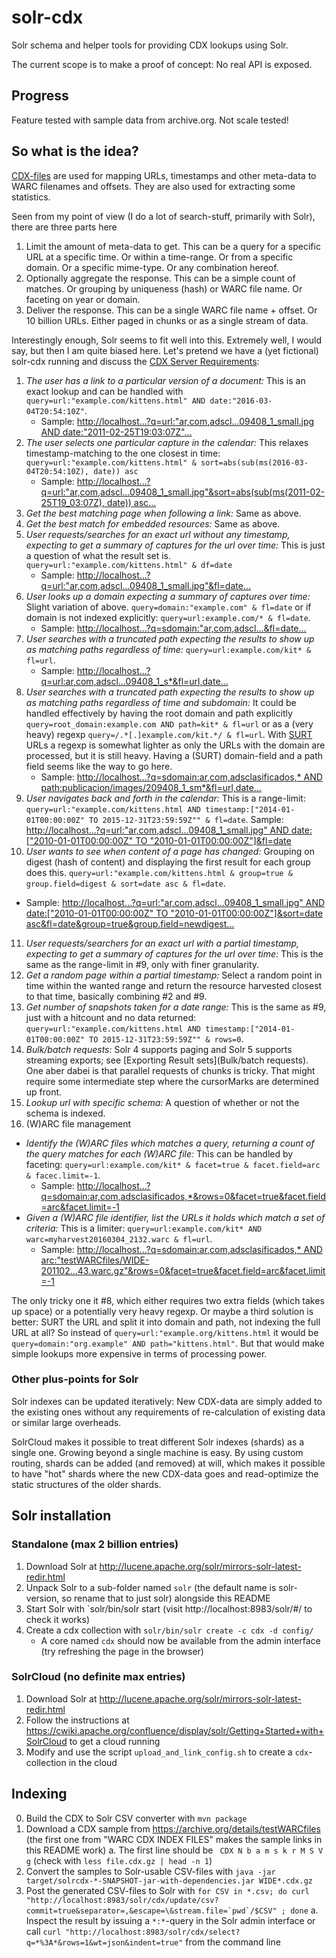 # solr-cdx

Solr schema and helper tools for providing CDX lookups using Solr.

The current scope is to make a proof of concept: No real API is exposed.


## Progress
Feature tested with sample data from archive.org. Not scale tested!


## So what is the idea?
[CDX-files](https://archive.org/web/researcher/cdx_file_format.php) are used for mapping URLs, timestamps and other meta-data to WARC filenames and offsets. They are also used for extracting some statistics.

Seen from my point of view (I do a lot of search-stuff, primarily with Solr), there are three parts here

1. Limit the amount of meta-data to get. This can be a query for a specific URL at a specific time. Or within a time-range. Or from a specific domain. Or a specific mime-type. Or any combination hereof.
2. Optionally aggregate the response. This can be a simple count of matches. Or grouping by uniqueness (hash) or WARC file name. Or faceting on year or domain.
3. Deliver the response. This can be a single WARC file name + offset. Or 10 billion URLs. Either paged in chunks or as a single stream of data.

Interestingly enough, Solr seems to fit well into this. Extremely well, I would say, but then I am quite biased here. Let's pretend we have a (yet fictional) solr-cdx running and discuss the [CDX Server Requirements](https://github.com/iipc/openwayback/wiki/CDX-Server-requirements):

1. _The user has a link to a particular version of a document:_ This is an exact lookup and can be handled with `query=url:"example.com/kittens.html" AND date:"2016-03-04T20:54:10Z"`.
   * Sample: [http://localhost...?q=url:"ar,com,adscl...09408_1_small.jpg AND date:"2011-02-25T19:03:07Z"...](http://localhost:8983/solr/cdx/select?q=url%3A%22ar%2Ccom%2Cadsclasificados%2Caimogasta%29%2Fpublicacion%2Fimages%2F209408_1_small.jpg%22+AND+date%3A%222011-02-25T19%3A03%3A07Z%22&wt=json&indent=true)
2. _The user selects one particular capture in the calendar:_ This relaxes timestamp-matching to the one closest in time: `query=url:"example.com/kittens.html" & sort=abs(sub(ms(2016-03-04T20:54:10Z), date)) asc` 
   * Sample: [http://localhost...?q=url:"ar,com,adscl...09408_1_small.jpg"&sort=abs(sub(ms(2011-02-25T19_03:07Z), date)) asc...](http://localhost:8983/solr/cdx/select?q=url%3A%22ar%2Ccom%2Cadsclasificados%2Caimogasta%29%2Fpublicacion%2Fimages%2F209408_1_small.jpg%22&sort=abs%28sub%28ms%282011-02-25T19%3A03%3A07Z%29%2C+date%29%29+asc&wt=json&indent=true)
3. _Get the best matching page when following a link:_ Same as above.
4. _Get the best match for embedded resources:_ Same as above.
5. _User requests/searches for an exact url without any timestamp, expecting to get a summary of captures for the url over time:_ This is just a question of what the result set is. `query=url:"example.com/kittens.html" & df=date`
   * Sample: [http://localhost...?q=url:"ar,com,adscl...09408_1_small.jpg"&fl=date...](http://localhost:8983/solr/cdx/select?q=url%3A%22ar%2Ccom%2Cadsclasificados%2Caimogasta%29%2Fpublicacion%2Fimages%2F209408_1_small.jpg%22&fl=date&wt=json&indent=true)
6. _User looks up a domain expecting a summary of captures over time:_ Slight variation of above. `query=domain:"example.com" & fl=date` or if domain is not indexed explicitly: `query=url:example.com/* & fl=date`.
   * Sample: [http://localhost...?q=sdomain:"ar,com,adscl...&fl=date...](http://localhost:8983/solr/cdx/select?q=sdomain%3A%22ar%2Ccom%2Cadsclasificados%2Caimogasta%22&fl=date&wt=json&indent=true)
7. _User searches with a truncated path expecting the results to show up as matching paths regardless of time:_ `query=url:example.com/kit* & fl=url`.
   * Sample: [http://localhost...?q=url:ar,com,adscl...09408_1_s*&fl=url,date...](http://localhost:8983/solr/cdx/select?q=url%3Aar%2Ccom%2Cadsclasificados%2Caimogasta%5C%29%2Fpublicacion%2Fimages%2F209408_1_s*&fl=url%2Cdate&wt=json&indent=true)
8. _User searches with a truncated path expecting the results to show up as matching paths regardless of time and subdomain:_ It could be handled effectively by having the root domain and path explicitly `query=root_domain:example.com AND path=kit* & fl=url` or as a (very heavy) regexp `query=/.*[.]example.com/kit.*/ & fl=url`. With [SURT](http://crawler.archive.org/apidocs/org/archive/util/SURT.html) URLs a regexp is somewhat lighter as only the URLs with the domain are processed, but it is still heavy. Having a (SURT) domain-field and a path field seems like the way to go here.
   * Sample: [http://localhost...?q=sdomain:ar,com,adsclasificados,* AND path:publicacion/images/209408_1_sm*&fl=url,date...](http://localhost:8983/solr/cdx/select?q=sdomain%3Aar%2Ccom%2Cadsclasificados%2C*+AND+path%3Apublicacion%2Fimages%2F209408_1_sm*&fl=url,date&wt=json&indent=true)
9. _User navigates back and forth in the calendar:_ This is a range-limit: `query=url:"example.com/kittens.html AND timestamp:["2014-01-01T00:00:00Z" TO 2015-12-31T23:59:59Z"" & fl=date`.
   Sample: [http://localhost...?q=url:"ar,com,adscl...09408_1_small.jpg" AND date:["2010-01-01T00:00:00Z" TO "2010-01-01T00:00:00Z"]&fl=date](http://localhost:8983/solr/cdx/select?q=url%3A%22ar%2Ccom%2Cadsclasificados%2Caimogasta%29%2Fpublicacion%2Fimages%2F209408_1_small.jpg%22+AND+date%3A%5B%222010-01-01T00%3A00%3A00Z%22+TO+%222011-12-31T23%3A59%3A59Z%22%5D&fl=date&wt=json&indent=true)
10. _User wants to see when content of a page has changed:_ Grouping on digest (hash of content) and displaying the first result for each group does this. `query=url:"example.com/kittens.html & group=true & group.field=digest & sort=date asc & fl=date`.
   * Sample: [http://localhost...?q=url:"ar,com,adscl...09408_1_small.jpg" AND date:["2010-01-01T00:00:00Z" TO "2010-01-01T00:00:00Z"]&sort=date asc&fl=date&group=true&group.field=newdigest...](http://localhost:8983/solr/cdx/select?q=url%3A%22ar%2Ccom%2Cadsclasificados%2Caimogasta%29%2Fpublicacion%2Fimages%2F209408_1_small.jpg%22+AND+date%3A%5B%222010-01-01T00%3A00%3A00Z%22+TO+%222011-12-31T23%3A59%3A59Z%22%5D&sort=date+asc&fl=date&wt=json&indent=true&group=true&group.field=newdigest)
11. _User requests/searchers for an exact url with a partial timestamp, expecting to get a summary of captures for the url over time:_ This is the same as the range-limit in #9, only with finer granularity.
12. _Get a random page within a partial timestamp:_ Select a random point in time within the wanted range and return the resource harvested closest to that time, basically combining #2 and #9.
13. _Get number of snapshots taken for a date range:_ This is the same as #9, just with a hitcount and no data returned: `query=url:"example.com/kittens.html AND timestamp:["2014-01-01T00:00:00Z" TO 2015-12-31T23:59:59Z"" & rows=0`.
14. _Bulk/batch requests:_ Solr 4 supports paging and Solr 5 supports streaming exports; see [Exporting Result sets](Bulk/batch requests). One aber dabei is that parallel requests of chunks is tricky. That might require some intermediate step where the cursorMarks are determined up front.
15. _Lookup url with specific schema:_ A question of whether or not the schema is indexed.
16. (W)ARC file management
   * _Identify the (W)ARC files which matches a query, returning a count of the query matches for each (W)ARC file:_ This can be handled by faceting: `query=url:example.com/kit* & facet=true & facet.field=arc & facec.limit=-1`.
      * Sample: [http://localhost...?q=sdomain:ar,com,adsclasificados,*&rows=0&facet=true&facet.field=arc&facet.limit=-1](http://localhost:8983/solr/cdx/select?q=sdomain%3Aar%2Ccom%2Cadsclasificados%2C*&sort=date+asc&rows=0&wt=json&indent=true&facet=true&facet.field=arc&facet.limit=-1)
   * _Given a (W)ARC file identifier, list the URLs it holds which match a set of criteria:_ This is a limiter: `query=url:example.com/kit* AND warc=myharvest20160304_2132.warc & fl=url`.
      * Sample: [http://localhost...?q=sdomain:ar,com,adsclasificados,* AND arc:"testWARCfiles/WIDE-201102...43.warc.gz"&rows=0&facet=true&facet.field=arc&facet.limit=-1](http://localhost:8983/solr/cdx/select?q=sdomain%3Aar%2Ccom%2Cadsclasificados%2C*+AND+arc%3A%22testWARCfiles/WIDE-20110225183219005-04371-13730~crawl301.us.archive.org~9443.warc.gz%22&sort=date+asc&wt=json&indent=true&fl=url)

The only tricky one it #8, which either requires two extra fields (which takes up space) or a potentially very heavy regexp. Or maybe a third solution is better: SURT the URL and split it into domain and path, not indexing the full URL at all? So instead of `query=url:"example.org/kittens.html` it would be `query=domain:"org.example" AND path="kittens.html"`. But that would make simple lookups more expensive in terms of processing power.

### Other plus-points for Solr
Solr indexes can be updated iteratively: New CDX-data are simply added to the existing ones without any requirements of re-calculation of existing data or similar large overheads.

SolrCloud makes it possible to treat different Solr indexes (shards) as a single one. Growing beyond a single machine is easy. By using custom routing, shards can be added (and removed) at will, which makes it possible to have "hot" shards where the new CDX-data goes and read-optimize the static structures of the older shards.

## Solr installation

### Standalone (max 2 billion entries)

1. Download Solr at http://lucene.apache.org/solr/mirrors-solr-latest-redir.html
2. Unpack Solr to a sub-folder named `solr` (the default name is solr-version, so rename that to just solr) alongside this README
3. Start Solr with `solr/bin/solr start (visit http://localhost:8983/solr/#/ to check it works)
4. Create a cdx collection with `solr/bin/solr create -c cdx -d config/`
   * A core named `cdx` should now be available from the admin interface (try refreshing the page in the browser)

### SolrCloud (no definite max entries)

1. Download Solr at http://lucene.apache.org/solr/mirrors-solr-latest-redir.html
2. Follow the instructions at https://cwiki.apache.org/confluence/display/solr/Getting+Started+with+SolrCloud to get a cloud running
3. Modify and use the script `upload_and_link_config.sh` to create a `cdx`-collection in the cloud

## Indexing

0. Build the CDX to Solr CSV converter with `mvn package`
1. Download a CDX sample from https://archive.org/details/testWARCfiles (the first one from "WARC CDX INDEX FILES" makes the sample links in this README work)
  a. The first line should be ` CDX N b a m s k r M S V g` (check with `less file.cdx.gz | head -n 1`)
2. Convert the samples to Solr-usable CSV-files with `java -jar target/solrcdx-*-SNAPSHOT-jar-with-dependencies.jar WIDE*.cdx.gz`
3. Post the generated CSV-files to Solr with ``for CSV in *.csv; do curl "http://localhost:8983/solr/cdx/update/csv?commit=true&separator=,&escape=\&stream.file=`pwd`/$CSV" ; done``
  a. Inspect the result by issuing a `*:*`-query in the Solr admin interface or call `curl "http://localhost:8983/solr/cdx/select?q=*%3A*&rows=1&wt=json&indent=true"` from the command line


